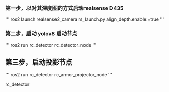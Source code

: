 ### 第一步，以对其深度图的方式启动realsense D435
'''
ros2 launch realsense2_camera rs_launch.py align_depth.enable:=true
'''
### 第二步，启动 yolov8 启动节点
'''
ros2 run rc_detector rc_detector_node 
'''
## 第三步，启动投影节点
'''
ros2 run rc_detector rc_armor_projector_node
'''

rc_detector
